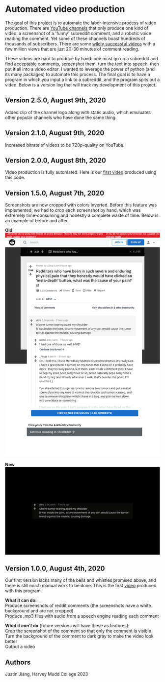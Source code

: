 # Automated video production
The goal of this project is to automate the labor-intensive process of video production. There are [YouTube channels](https://www.youtube.com/c/الغازمعالحل123/feature) that only produce one kind of video: a screenshot of a 'funny' subreddit comment, and a robotic voice reading the comment. Yet some of these channels boast hundreds of thousands of subscribers. There are some [wildly successful videos](https://www.youtube.com/watch?v=aTHHvcdQ6to) with a few million views that are just 20-30 minutes of comment reading.

These videos are hard to produce by hand: one must go on a subreddit and find acceptable comments, screenshot them, turn the text into speech, then put it all into a video editor. I wanted to leverage the power of python (and its many packages) to automate this process. The final goal is to have a program in which you input a link to a subreddit, and the program spits out a video. Below is a version log that will track my development of this project.



## Version 2.5.0, August 9th, 2020
Added clip of the channel logo along with static audio, which emuluates other popular channels who have done the same thing.

## Version 2.1.0, August 9th, 2020
Increased bitrate of videos to be 720p-quality on YouTube.

## Version 2.0.0, August 8th, 2020
Video production is fully automated. Here is our [first video](https://www.youtube.com/watch?v=9PalHFOIp-U&feature=youtu.be) produced using this code.

## Version 1.5.0, August 7th, 2020
Screenshots are now cropped with colors inverted. Before this feature was implemented, we had to crop each screenshot by hand, which was extremely time-consuming and honestly a complete waste of time. Below is an example of before and after. <br/>

**Old** <br/>
![old](https://github.com/justinjiang1212/auto_subreddit_videos/blob/master/samples/old.png)

**New** <br/>
![new](https://github.com/justinjiang1212/auto_subreddit_videos/blob/master/samples/new.png)

## Version 1.0.0, August 4th, 2020
Our first version lacks many of the bells and whistles promised above, and there is still much manual work to be done. This is the first [video](https://youtu.be/ZdxreABoeK4) produced with this program.

**What it can do:**  
Produce screenshots of reddit comments (the screenshots have a white background and are not cropped)<br/>
Produce .mp3 files with audio from a speech engine reading each comment<br/>

**What it _can't_ do** (future versions will have these as features):  
Crop the screenshot of the comment so that only the comment is visible<br/>
Turn the background of the comment to dark gray to make the video look better<br/>
Output a video<br/>


## Authors
Justin Jiang, Harvey Mudd College 2023
